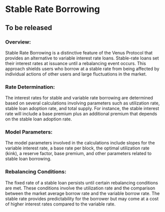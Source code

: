 # Stable Rate Borrowing

## To be released

### Overview:

Stable Rate Borrowing is a distinctive feature of the Venus Protocol that provides an alternative to variable interest rate loans. Stable-rate loans set their interest rates at issuance until a rebalancing event occurs. This approach shields users who borrow at a stable rate from being affected by individual actions of other users and large fluctuations in the market.

### Rate Determination:

The interest rates for stable and variable rate borrowing are determined based on several calculations involving parameters such as utilization rate, stable loan adoption rate, and total supply. For instance, the stable interest rate will include a base premium plus an additional premium that depends on the stable loan adoption rate.

### Model Parameters:

The model parameters involved in the calculations include slopes for the variable interest rate, a base rate per block, the optimal utilization rate (kink), a reserve factor, base premium, and other parameters related to stable loan borrowing.

### Rebalancing Conditions:

The fixed rate of a stable loan persists until certain rebalancing conditions are met. These conditions involve the utilization rate and the comparison between the market average borrow rate and the variable borrow rate. The stable rate provides predictability for the borrower but may come at a cost of higher interest rates compared to the variable rate.
